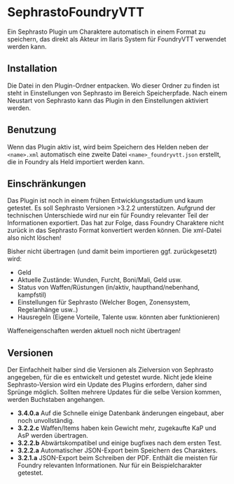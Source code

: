 # SephrastoFoundryVTT

Ein Sephrasto Plugin um Charaktere automatisch in einem Format zu speichern, das direkt als Akteur im Ilaris System für FoundryVTT verwendet werden kann.

## Installation

Die Datei in den Plugin-Ordner entpacken. Wo dieser Ordner zu finden ist steht in Einstellungen von Sephrasto im Bereich Speicherpfade. Nach einem Neustart von Sephrasto kann das Plugin in den Einstellungen aktiviert werden.

## Benutzung

Wenn das Plugin aktiv ist, wird beim Speichern des Helden neben der `<name>.xml` automatisch eine zweite Datei `<name>_foundryvtt.json` erstellt, die in Foundry als Held importiert werden kann.

## Einschränkungen

Das Plugin ist noch in einem frühen Entwicklungsstadium und kaum getestet. Es soll Sephrasto Versionen >3.2.2 unterstützen. Aufgrund der technischen Unterschiede wird nur ein für Foundry relevanter Teil der Informationen exportiert. Das hat zur Folge, dass Foundry Charaktere nicht zurück in das Sephrasto Format konvertiert werden können. Die xml-Datei also nicht löschen!

Bisher nicht übertragen (und damit beim importieren ggf. zurückgesetzt) wird:

- Geld
- Aktuelle Zustände: Wunden, Furcht, Boni/Mali, Geld usw.
- Status von Waffen/Rüstungen (in/aktiv, haupthand/nebenhand, kampfstil)
- Einstellungen für Sephrasto (Welcher Bogen, Zonensystem, Regelanhänge usw..)
- Hausregeln (Eigene Vorteile, Talente usw. könnten aber funktionieren)

Waffeneigenschaften werden aktuell noch nicht übertragen!

## Versionen

Der Einfachheit halber sind die Versionen als Zielversion von Sephrasto angegeben, für die es entwickelt und getestet wurde. Nicht jede kleine Sephrasto-Version wird ein Update des Plugins erfordern, daher sind Sprünge möglich. Sollten mehrere Updates für die selbe Version kommen, werden Buchstaben angehangen.

- **3.4.0.a** Auf die Schnelle einige Datenbank änderungen eingebaut, aber noch unvollständig.
- **3.2.2.c** Waffen/Items haben kein Gewicht mehr, zugekaufte KaP und AsP werden übertragen.
- **3.2.2.b** Abwärtskompatibel und einige bugfixes nach dem ersten Test.
- **3.2.2.a** Automatischer JSON-Export beim Speichern des Charakters.
- **3.2.1.a** JSON-Export beim Schreiben der PDF. Enthält die meisten für Foundry relevanten Informationen. Nur für ein Beispielcharakter getestet.
